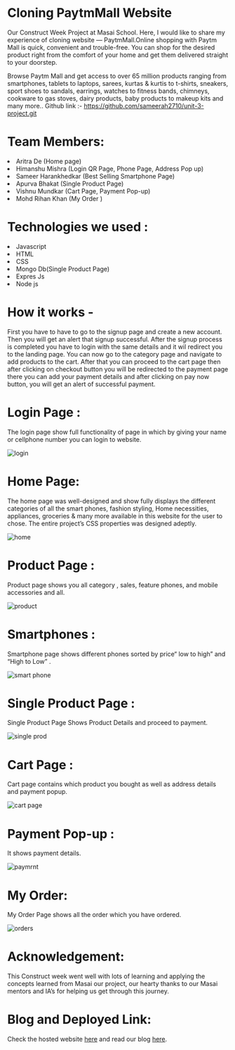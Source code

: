 
# Cloning PaytmMall Website
Our Construct Week Project at Masai School.
Here, I would like to share my experience of cloning website — PaytmMall.Online shopping with Paytm Mall is quick, convenient and trouble-free. You can shop for the desired product right from the comfort of your home and get them delivered straight to your doorstep.

Browse Paytm Mall and get access to over 65 million products ranging from smartphones, tablets to laptops, sarees, kurtas & kurtis to t-shirts, sneakers, sport shoes to sandals, earrings, watches to fitness bands, chimneys, cookware to gas stoves, dairy products, baby products to makeup kits and many more..
Github link :- https://github.com/sameerah2710/unit-3-project.git
# Team Members:

<li>​Aritra De ​(Home page)</li>
<li>​Himanshu Mishra (Login QR Page, Phone Page, Address Pop up)</li>
<li>​Sameer Harankhedkar (Best Selling Smartphone Page)</li>
<li>Apurva Bhakat ​(Single Product Page)</li>
<li>Vishnu Mundkar (Cart Page, Payment Pop-up)</li>
<li>Mohd Rihan Khan (My Order ) </li>

# Technologies we used :
<li>Javascript</li>
<li>HTML</li>
<li>CSS</li>
<li>Mongo Db(Single Product Page)</li>
<li>Expres Js</li>
<li>Node js </li>

# How it works -
First you have to have to go to the signup page and create a new account. Then you will get an alert that signup successful. After the signup process is completed you have to login with the same details and it wil redirect you to the landing page. You can now go to the category page and navigate to add products to the cart. After that you can proceed to the cart page then after clicking on checkout button you will be redirected to the payment page there you can add your payment details and after clicking on pay now button, you will get an alert of successful payment.

# Login Page :
The login page show full functionality of page in which by giving your name or cellphone number you can login to website.

![login ](https://user-images.githubusercontent.com/91117738/160225121-657de422-6fab-4358-9fa5-6793af742086.png)



# Home Page:
The home page was well-designed and show fully displays the different categories of all the smart phones, fashion styling, Home necessities, appliances, groceries & many more available in this website for the user to chose. The entire project’s CSS properties was designed adeptly.

![home](https://user-images.githubusercontent.com/91117738/160225127-6e26efd3-d823-4675-91f5-6c57e874aa8a.png)



# Product Page :
Product page shows you all category , sales, feature phones, and mobile accessories and all.

![product](https://user-images.githubusercontent.com/91117738/160225134-13175cca-27dc-4587-aca9-7bc721aa67a6.png)


# Smartphones :
Smartphone page shows different phones sorted by price“ low to high” and “High to Low” .

![smart phone](https://user-images.githubusercontent.com/91117738/160225136-2222d50f-26d2-49c2-8685-522c6093ee21.png)


# Single Product Page :
Single Product Page Shows Product Details and proceed to payment.

![single prod](https://user-images.githubusercontent.com/91117738/160225141-9b75b22f-7195-4bd8-aa90-ffba18b3625d.png)


# Cart Page :
Cart page contains which product you bought as well as address details and payment popup.

![cart page](https://user-images.githubusercontent.com/91117738/160225157-e2178739-8681-46d3-8d9f-a9ef3b73ddae.png)



# Payment Pop-up :
It shows payment details.

![paymrnt](https://user-images.githubusercontent.com/91117738/160225163-d98e1fd9-4d4d-4530-aee0-b1f761217833.jpeg)


# My Order:
My Order Page shows all the order which you have ordered.

![orders](https://user-images.githubusercontent.com/91117738/160225169-920ba455-5b27-4be6-957d-f8a5cbbd75d3.png)


# Acknowledgement:
This Construct week went well with lots of learning and applying the concepts learned from Masai
our project, our hearty thanks to our Masai mentors and IA’s for helping us get through this journey.
# Blog and Deployed Link:

Check the hosted website <a href="https://paytmmll-apurva.netlify.app/">here</a> and read our blog <a href="https://medium.com/@apurva.bkt/cloning-paytmmall-website-4cec6eff7b36">here</a>.
